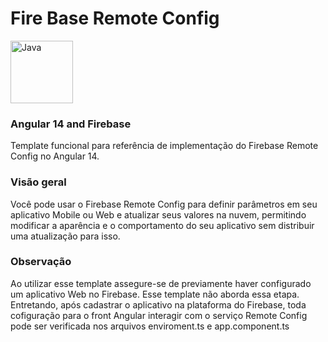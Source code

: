 # Fire Base Remote Config


<p align="left">
  <img alt="Java" width="100px" src="https://emendes.com/wp-content/uploads/2019/08/angular-firebase-1024x653.png" />
</p>

### Angular 14 and Firebase 

Template funcional para referência de implementação do Firebase Remote Config no Angular 14. 

### Visão geral
Você pode usar o Firebase Remote Config para definir parâmetros em seu aplicativo Mobile ou Web e atualizar seus valores na nuvem, permitindo modificar a aparência e o comportamento do seu aplicativo sem distribuir uma atualização para isso.

### Observação
Ao utilizar esse template assegure-se de previamente haver configurado um aplicativo Web no Firebase. Esse template não aborda essa etapa. Entretando, após cadastrar o aplicativo na plataforma do Firebase, toda cofiguração para o front Angular interagir com o serviço Remote Config pode ser verificada nos arquivos enviroment.ts e app.component.ts


